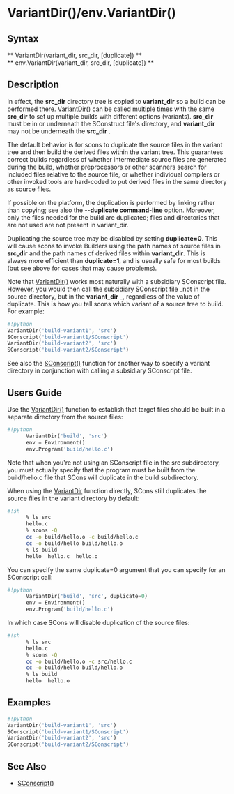 

# VariantDir()/env.VariantDir()


## Syntax

** VariantDir(variant_dir, src_dir, [duplicate]) **   
 ** env.VariantDir(variant_dir, src_dir, [duplicate]) **   
 
## Description

In effect, the **src_dir** directory tree is copied to **variant_dir** so a build can be performed there. [VariantDir()](VariantDir()) can be called multiple times with the same **src_dir** to set up multiple builds with different options (variants). **src_dir** must be in or underneath the SConstruct file's directory, and **variant_dir** may not be underneath the **src_dir** .  

The default behavior is for scons to duplicate the source files in the variant tree and then build the derived files within the variant tree. This guarantees correct builds regardless of whether intermediate source files are generated during the build, whether preprocessors or other scanners search for included files relative to the source file, or whether individual compilers or other invoked tools are hard-coded to put derived files in the same directory as source files.  

If possible on the platform, the duplication is performed by linking rather than copying; see also the **--duplicate command-line** option. Moreover, only the files needed for the build are duplicated; files and directories that are not used are not present in variant_dir.  

Duplicating the source tree may be disabled by setting **duplicate=0**. This will cause scons to invoke Builders using the path names of source files in **src_dir** and the path names of derived files within **variant_dir**. This is always more efficient than **duplicate=1**, and is usually safe for most builds (but see above for cases that may cause problems).  

Note that [VariantDir()](VariantDir()) works most naturally with a subsidiary SConscript file. However, you would then call the subsidiary SConscript file _not in the source directory, but in the **variant_dir** _, regardless of the value of duplicate. This is how you tell scons which variant of a source tree to build. For example:  


```python
#!python  
VariantDir('build-variant1', 'src')
SConscript('build-variant1/SConscript')
VariantDir('build-variant2', 'src')
SConscript('build-variant2/SConscript')
```
See also the [SConscript()](SConscript()) function for another way to specify a variant directory in conjunction with calling a subsidiary SConscript file. 


## Users Guide

Use the [VariantDir()](VariantDir()) function to establish that target files should be built in a separate directory from the source files:  
```python
#!python 
      VariantDir('build', 'src')
      env = Environment()
      env.Program('build/hello.c')
```
Note that when you're not using an SConscript file in the src subdirectory, you must actually specify that the program must be built from the build/hello.c file that SCons will duplicate in the build subdirectory.  

When using the [VariantDir](VariantDir) function directly, SCons still duplicates the source files in the variant directory by default:  
```sh
#!sh 
      % ls src
      hello.c
      % scons -Q
      cc -o build/hello.o -c build/hello.c
      cc -o build/hello build/hello.o
      % ls build
      hello  hello.c  hello.o
```
    

You can specify the same duplicate=0 argument that you can specify for an SConscript call:  


```python
#!python 
      VariantDir('build', 'src', duplicate=0)
      env = Environment()
      env.Program('build/hello.c')
```
    

In which case SCons will disable duplication of the source files:  


```sh
#!sh 
      % ls src
      hello.c
      % scons -Q
      cc -o build/hello.o -c src/hello.c
      cc -o build/hello build/hello.o
      % ls build
      hello  hello.o
```
 


## Examples


```python
#!python  
VariantDir('build-variant1', 'src')
SConscript('build-variant1/SConscript')
VariantDir('build-variant2', 'src')
SConscript('build-variant2/SConscript')
```

## See Also

* [SConscript()](SConscript()) 